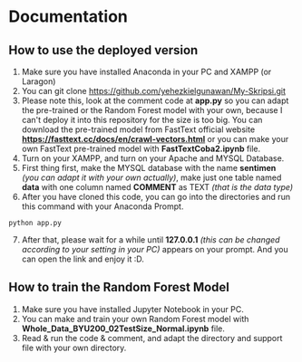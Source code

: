 # Documentation

## How to use the deployed version
1. Make sure you have installed Anaconda in your PC and XAMPP (or Laragon)
2. You can git clone https://github.com/yehezkielgunawan/My-Skripsi.git
3. Please note this, look at the comment code at **app.py** so you can adapt the pre-trained or the Random Forest model with your own, because I can't deploy it into this repository for the size is too big. You can download the pre-trained model from FastText official website **https://fasttext.cc/docs/en/crawl-vectors.html** or you can make your own FastText pre-trained model with **FastTextCoba2.ipynb** file.
4. Turn on your XAMPP, and turn on your Apache and MYSQL Database.
5. First thing first, make the MYSQL database with the name **sentimen** *(you can adapt it with your own actually)*, make just one table named **data** with one column named **COMMENT** as TEXT *(that is the data type)*
6. After you have cloned this code, you can go into the directories and run this command with your Anaconda Prompt.
```
python app.py
```
7. After that, please wait for a while until **127.0.0.1** *(this can be changed according to your setting in your PC)* appears on your prompt. And you can open the link and enjoy it :D.

## How to train the Random Forest Model
1. Make sure you have installed Jupyter Notebook in your PC.
2. You can make and train your own Random Forest model with **Whole_Data_BYU200_02TestSize_Normal.ipynb** file.
3. Read & run the code & comment, and adapt the directory and support file with your own directory.